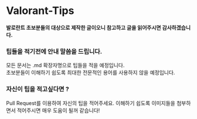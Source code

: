 # Valorant-Tips

**발로란트 초보분들의 대상으로 제작한 글이오니 참고하고 글을 읽어주시면 감사하겠습니다.**

### 팁들을 적기전에 안내 말씀을 드립니다.

모든 문서는 .md 확장자명으로 팁들을 적을 예정입니다.   
초보분들이 이해하기 쉽도록 최대한 전문적인 용어를 사용하지 않을 예정입니다.

### 자신이 팁을 적고싶다면 ?   
Pull Request를 이용하여 자신의 팁을 적어주세요.
이해하기 쉽도록 이미지들을 첨부하면서 적어주시면 매우 도움이 될꺼 같습니다!
